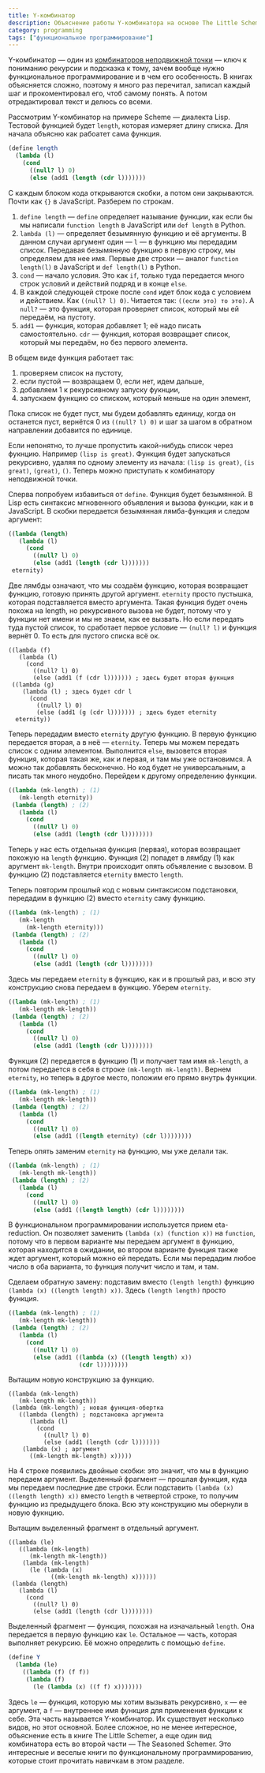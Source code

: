 ```yaml
---
title: Y-комбинатор
description: Объяснение работы Y-комбинатора на основе The Little Schemer
category: programming
tags: ["функциональное программирование"]
---
```


Y-комбинатор — один из [комбинаторов неподвижной точки](https://ru.wikipedia.org/wiki/Комбинатор_неподвижной_точки) — ключ к пониманию рекурсии и подсказка к тому, зачем вообще нужно функциональное программирование и в чем его особенность. В книгах объясняется сложно, поэтому я много раз перечитал, записал каждый шаг и прокоментировал его, чтоб самому понять. А потом отредактировал текст и делюсь со всеми.

Рассмотрим Y-комбинатор на примере Scheme — диалекта Lisp. Тестовой функцией будет `length`, которая измеряет длину списка. Для начала объясню как рабоатет сама функция.

```scheme
(define length
  (lambda (l)
    (cond
      ((null? l) 0)
      (else (add1 (length (cdr l)))))))
```

С каждым блоком кода открываются скобки, а потом они закрываются. Почти как `{}` в JavaScript. Разберем по строкам.

1. `define length` — `define` определяет называние функции, как если бы мы написали `function length` в JavaScript или `def length` в Python.
2. `lambda (l)` — определяет безымянную функцию и её аргументы. В данном случаи аргумент один — `l` — в функцию мы передадим список. Передавая безымянную функцию в первую строку, мы определяем для нее имя. Первые две строки — аналог `function length(l)` в JavaScript и `def length(l)` в Python.
3. `cond` — начало условия. Это как `if`, только туда передается много строк условий и действий подряд и в конце `else`.
4. В каждой следующей строке после `cond` идет блок кода с условием и действием. Как `((null? l) 0)`. Читается так: `((если это) то это)`. А `null?` — это функция, которая проверяет список, который мы ей передаём, на пустоту.
5. `add1` — функция, которая добавляет 1; её надо писать самостоятельно. `cdr` — функция, которая возвращает список, который мы передаём, но без первого элемента.

В общем виде функция работает так:

1. проверяем список на пустоту,
2. если пустой — возвращаем 0, если нет, идем дальше,
3. добавляем 1 к рекурсивному запуску фукнции,
4. запускаем функцию со списком, который меньше на один элемент,

Пока список не будет пуст, мы будем добавлять единицу, когда он останется пуст, вернётся 0 из `((null? l) 0)` и шаг за шагом в обратном направлении добавится по единице.

Если непонятно, то лучше пропустить какой-нибудь список через фукнцию. Например `(lisp is great)`. Функция будет запускаться рекурсивно, удаляя по одному элементу из начала: `(lisp is great)`, `(is great)`, `(great)`, `()`. Теперь можно приступать к комбинатору неподвижной точки.

Сперва попробуем избавиться от `define`. Функция будет безымянной. В Lisp есть синтаксис мгновенного объявления и вызова функции, как и в JavaScript. В скобки передается безымянная лямба-функция и следом аргумент:

```scheme
((lambda (length)
   (lambda (l)
     (cond
       ((null? l) 0)
       (else (add1 (length (cdr l)))))))
 eternity)
```

Две лямбды означают, что мы создаём функцию, которая возвращает функцию, готовую принять другой аргумент. `eternity` просто пустышка, которая подставляется вместо аргумента. Такая функция будет очень похожа на length, но рекурсивного вызова не будет, потому что у функции нет имени и мы не знаем, как ее вызвать. Но если передать туда пустой список, то сработает первое условие — `(null? l)` и функция вернёт 0. То есть для пустого списка всё ок.

```scheme/4,6,9
((lambda (f)
   (lambda (l)
     (cond
       ((null? l) 0)
       (else (add1 (f (cdr l))))))) ; здесь будет вторая фукнция
 ((lambda (g)
    (lambda (l) ; здесь будет cdr l
      (cond
        ((null? l) 0)
        (else (add1 (g (cdr l))))))) ; здесь будет eternity
  eternity))
```

Теперь передадим вместо `eternity` другую функцию. В первую функцию передается вторая, а в неё — `eternity`. Теперь мы можем передать список с одним элементом. Выполнится `else`, вызовется вторая функция, которая такая же, как и первая, и там мы уже остановимся. А можно так добавлять бесконечно. Но код будет не универсальным, а писать так много неудобно. Перейдем к другому определению функции.

```scheme
((lambda (mk-length) ; (1)
   (mk-length eternity))
 (lambda (length) ; (2)
   (lambda (l)
     (cond
       ((null? l) 0)
       (else (add1 (length (cdr l))))))))
```

Теперь у нас есть отдельная функция (первая), которая возвращает похожую на `length` функцию. Функция (2) попадет в лямбду (1) как аругмент `mk-length`. Внутри происходит опять объявление с вызовом. В функцию (2) подставляется `eternity` вместо
`length`.

Теперь повторим прошлый код с новым синтаксисом подстановки, передадим в функцию (2) вместо `eternity` саму функцию.

```scheme
((lambda (mk-length) ; (1)
   (mk-length
     (mk-length eternity)))
 (lambda (length) ; (2)
   (lambda (l)
     (cond
       ((null? l) 0)
       (else (add1 (length (cdr l))))))))
```

Здесь мы передаем `eternity` в функцию, как и в прошлый раз, и всю эту конструкцию снова передаем в функцию. Уберем `eternity`.

```scheme
((lambda (mk-length) ; (1)
   (mk-length mk-length))
 (lambda (length) ; (2)
   (lambda (l)
     (cond
       ((null? l) 0)
       (else (add1 (length (cdr l))))))))
```

Функция (2) передается в функцию (1) и получает там имя `mk-length`, а потом передается в себя в строке `(mk-length mk-length)`. Вернем `eternity`, но теперь в другое место, положим его прямо внутрь функции.

```scheme
((lambda (mk-length) ; (1)
   (mk-length mk-length))
 (lambda (length) ; (2)
   (lambda (l)
     (cond
       ((null? l) 0)
       (else (add1 ((length eternity) (cdr l))))))))
```

Теперь опять заменим `eternity` на функцию, мы уже делали так.

```scheme
((lambda (mk-length) ; (1)
   (mk-length mk-length))
 (lambda (length) ; (2)
   (lambda (l)
     (cond
       ((null? l) 0)
       (else (add1 ((length length) (cdr l))))))))
```

В функциональном программировании используется прием eta-reduction. Он позволяет заменить `(lambda (x) (function x))` на `function`, потому что в первом варианте мы передаем аргумент в функцию, которая находится в ожидании, во втором варианте функция также ждет аргумент, который можно ей передать. Если мы передадим любое число в оба варианта, то функция получит число и там, и там.

Сделаем обратную замену: подставим вместо `(length length)` функцию `(lambda (x) ((length length) x))`. Здесь `(length length)` просто функция.

```scheme
((lambda (mk-length) ; (1)
   (mk-length mk-length))
 (lambda (length) ; (2)
   (lambda (l)
     (cond
       ((null? l) 0)
       (else (add1 ((lambda (x) ((length length) x))
                    (cdr l))))))))
```

Вытащим новую конструкцию за функцию.

```scheme/4-8
((lambda (mk-length)
   (mk-length mk-length))
 (lambda (mk-length) ; новая функция-обертка
   ((lambda (length) ; подстановка аргумента
      (lambda (l)
        (cond
          ((null? l) 0)
          (else (add1 (length (cdr l)))))))
    (lambda (x) ; аргумент
      ((mk-length mk-length) x)))))
```

На 4 строке появились двойные скобки: это значит, что мы в функцию передаем аргумент. Выделенный фрагмент — прошлая функция, куда мы передаем последние две строки. Если подставить `(lambda (x) ((length length) x))` вместо `length` в четвертой строке, то получим функцию из предыдущего блока. Всю эту конструкцию мы обернули в новую фукнцию.

Вытащим выделенный фрагмент в отдельный аргумент.

```scheme/7-11
((lambda (le)
   ((lambda (mk-length)
      (mk-length mk-length))
    (lambda (mk-length)
      (le (lambda (x)
            ((mk-length mk-length) x))))))
 (lambda (length)
   (lambda (l)
     (cond
       ((null? l) 0)
       (else (add1 (length (cdr l))))))))
```

Выделенный фрагмент — функция, похожая на изначальный `length`. Она передается в первую функцию как `le`. Остальное — часть, которая выполняет рекурсию. Её можно определить с помощью `define`.

```scheme
(define Y
  (lambda (le)
    ((lambda (f) (f f))
     (lambda (f)
       (le (lambda (x) ((f f) x)))))))
```

Здесь `le` — функция, которую мы хотим вызывать рекурсивно, `x` — ее аргумент, а `f` — внутреннее имя функция для применения функции к себе. Эта часть называется Y-комбинатор. Их существует несколько видов, но этот основной. Более сложное, но не менее интересное, объяснение есть в книге The Little Schemer, а еще один вид комбинатора есть во второй части — The Seasoned Schemer. Это интересные и веселые книги по функциональному программированию, которые стоит прочитать навичкам в этом разделе.